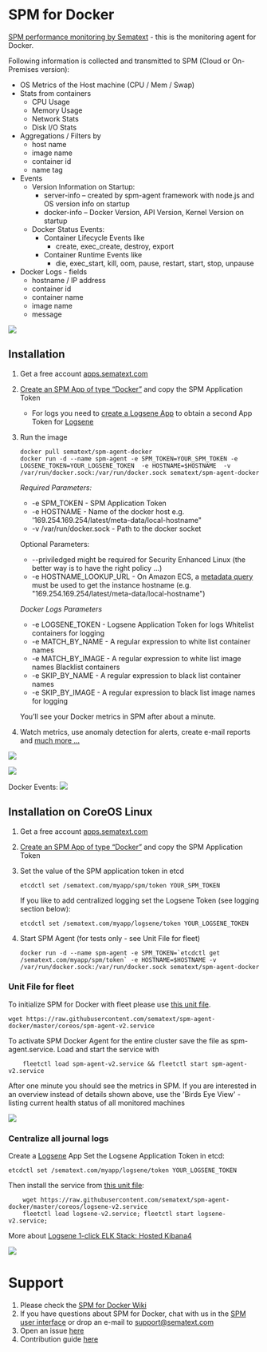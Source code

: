 
# SPM for Docker

[SPM performance monitoring by Sematext](http://sematext.com/spm/integrations/docker-monitoring.html) - this is the  monitoring agent for Docker.

Following information is collected and transmitted to SPM (Cloud or On-Premises version):

- OS Metrics of the Host machine (CPU / Mem / Swap) 
- Stats from containers
	- CPU Usage
	- Memory Usage
	- Network Stats
	- Disk I/O Stats
- Aggregations / Filters by 
  - host name
  - image name
  - container id
  - name tag 
- Events
    - Version Information on Startup:
        - server-info – created by spm-agent framework with node.js and OS version info on startup
        - docker-info – Docker Version, API Version, Kernel Version on startup
    - Docker Status Events:
        - Container Lifecycle Events like
            - create, exec_create, destroy, export
        - Container Runtime Events like
            - die, exec_start, kill, oom, pause, restart, start, stop, unpause
- Docker Logs - fields
	- hostname / IP address
	- container id
	- container name
	- image name
	- message

![](https://sematext.files.wordpress.com/2015/06/spm-for-docker.png?w=630&h=455)


## Installation 
1. Get a free account [apps.sematext.com](https://apps.sematext.com/users-web/register.do)  
2. [Create an SPM App of type “Docker”](https://apps.sematext.com/spm-reports/registerApplication.do) and copy the SPM Application Token 
   - For logs you need to [create a Logsene App](https://apps.sematext.com/logsene-reports/registerApplication.do) to obtain a second App Token for [Logsene](http://www.sematext.com/logsene/)  
3. Run the image 
	```
	docker pull sematext/spm-agent-docker
	docker run -d --name spm-agent -e SPM_TOKEN=YOUR_SPM_TOKEN -e LOGSENE_TOKEN=YOUR_LOGSENE_TOKEN  -e HOSTNAME=$HOSTNAME  -v /var/run/docker.sock:/var/run/docker.sock sematext/spm-agent-docker
	```

	*Required Parameters:*
	- -e SPM_TOKEN - SPM Application Token
	- -e HOSTNAME - Name of the docker host
			e.g. '169.254.169.254/latest/meta-data/local-hostname"
	- -v /var/run/docker.sock - Path to the docker socket
	
	Optional Parameters:
	- --priviledged might be required for Security Enhanced Linux (the better way is to have the right policy ...)
	- -e HOSTNAME_LOOKUP_URL - On Amazon ECS, a [metadata query](http://docs.aws.amazon.com/AWSEC2/latest/UserGuide/ec2-instance-metadata.html) must be used to get the instance hostname (e.g. "169.254.169.254/latest/meta-data/local-hostname")
	
	_Docker Logs Parameters_
	- -e LOGSENE_TOKEN - Logsene Application Token for logs
	Whitelist containers for logging 
	- -e MATCH_BY_NAME - A regular expression to white list container names 
	- -e MATCH_BY_IMAGE - A regular expression to white list image names 
	Blacklist containers 
	- -e SKIP_BY_NAME - A regular expression to black list container names 
	- -e SKIP_BY_IMAGE - A regular expression to black list image names for logging 


	You’ll see your Docker metrics in SPM after about a minute.
	
5. Watch metrics, use anomaly detection for alerts, create e-mail reports and [much more ...](http://blog.sematext.com/2015/06/09/docker-monitoring-support/)

![](https://sematext.files.wordpress.com/2015/06/docker-overview-2.png)

![](https://sematext.files.wordpress.com/2015/06/docker-network-metrics.png)

Docker Events:
![](https://sematext.files.wordpress.com/2015/06/bildschirmfoto-2015-06-24-um-13-56-39.png)

## Installation on CoreOS Linux

1. Get a free account [apps.sematext.com](https://apps.sematext.com/users-web/register.do)  
2. [Create an SPM App of type “Docker”](https://apps.sematext.com/spm-reports/registerApplication.do) and copy the SPM Application Token
3. Set the value of the SPM application token in etcd

	```
	etcdctl set /sematext.com/myapp/spm/token YOUR_SPM_TOKEN
	```

	If you like to add centralized logging set the Logsene Token (see logging section below): 

	```
	etcdctl set /sematext.com/myapp/logsene/token YOUR_LOGSENE_TOKEN
	```
	
4. Start SPM Agent (for tests only - see Unit File for fleet)

	```
	docker run -d --name spm-agent -e SPM_TOKEN=`etcdctl get /sematext.com/myapp/spm/token` -e HOSTNAME=$HOSTNAME -v /var/run/docker.sock:/var/run/docker.sock sematext/spm-agent-docker
	```

### Unit File for fleet

To initialize SPM for Docker with fleet please use [this unit file](https://github.com/sematext/spm-agent-docker/blob/master/coreos/spm-agent-v2.service).

```
wget https://raw.githubusercontent.com/sematext/spm-agent-docker/master/coreos/spm-agent-v2.service
```

To activate SPM Docker Agent for the entire cluster save the file as spm-agent.service. Load and start the service with

```
	fleetctl load spm-agent-v2.service && fleetctl start spm-agent-v2.service
```

After one minute you should see the metrics in SPM. If you are interested in an overview instead of details shown above, 
use the 'Birds Eye View' - listing current health status of all monitored machines

![](https://sematext.files.wordpress.com/2015/07/core-os-bev.png)

### Centralize all journal logs

Create a [Logsene](http://www.sematext.com/logsene/) App 
Set the Logsene Application Token in etcd:
```
etcdctl set /sematext.com/myapp/logsene/token YOUR_LOGSENE_TOKEN
```

Then install the service from [this unit file](https://github.com/sematext/spm-agent-docker/blob/master/coreos/logsene-v2.service):

```
	wget https://raw.githubusercontent.com/sematext/spm-agent-docker/master/coreos/logsene-v2.service
	fleetctl load logsene-v2.service; fleetctl start logsene-v2.service; 
```

More about [Logsene 1-click ELK Stack: Hosted Kibana4](http://blog.sematext.com/2015/06/11/1-click-elk-stack-hosted-kibana-4/)

![](https://sematext.files.wordpress.com/2015/06/spm-logsene-coreos.png)

# Support

1. Please check the [SPM for Docker Wiki](https://sematext.atlassian.net/wiki/display/PUBSPM/SPM+for+Docker)
2. If you have questions about SPM for Docker, chat with us in the [SPM user interface](https://apps.sematext.com/users-web/login.do) or drop an e-mail to support@sematext.com
3. Open an issue [here](https://github.com/sematext/spm-agent-docker/issues) 
4. Contribution guide [here](https://github.com/sematext/spm-agent-docker/blob/master/contribute.md)


